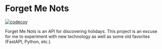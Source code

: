 # Forget Me Nots

[![codecov](https://codecov.io/gh/ben-nathanson/forget-me-nots/branch/master/graph/badge.svg?token=LCOJVXF9W4)](https://codecov.io/gh/ben-nathanson/forget-me-nots)

Forget Me Nots is an API for discovering holidays. This project is an excuse for me to
experiment with new technology as well as some old favorites (FastAPI, Python, etc.).
